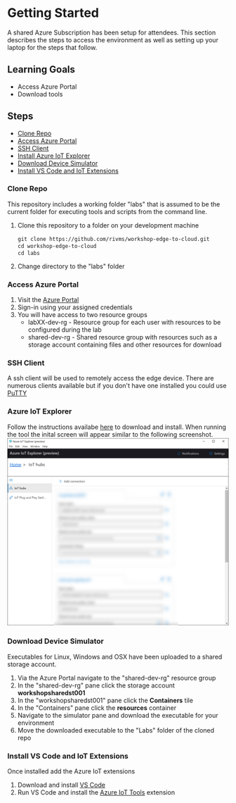 # Getting Started

A shared Azure Subscription has been setup for attendees. This section describes the steps to access the environment as well as setting up your laptop for the steps that follow.

## Learning Goals
* Access Azure Portal
* Download tools


## Steps
* [Clone Repo](#clone-repo)
* [Access Azure Portal](#access-azure-portal)
* [SSH Client](#ssh-client)
* [Install Azure IoT Explorer](#azure-iot-explorer)
* [Download Device Simulator](#download-device-simulator)
* [Install VS Code and IoT Extensions](#install-vs-code-and-iot-extensions)

### Clone Repo
This repository includes a working folder "labs" that is assumed to be the current folder for executing tools and scripts from the command line. 
1. Clone this repository to a folder on your development machine
   ```
   git clone https://github.com/rivms/workshop-edge-to-cloud.git
   cd workshop-edge-to-cloud
   cd labs
   ```
1. Change directory to the "labs" folder

### Access Azure Portal
1. Visit the [Azure Portal](https://portal.azure.com)
1. Sign-in using your assigned credentials
1. You will have access to two resource groups
   - labXX-dev-rg - Resource group for each user with resources to be configured during the lab
   - shared-dev-rg - Shared resource group with resources such as a storage account containing files and other resources for download

### SSH Client
A ssh client will be used to remotely access the edge device. There are numerous clients available but if you don't have one installed you could use [PuTTY](https://www.chiark.greenend.org.uk/~sgtatham/putty/latest.html)

### Azure IoT Explorer
Follow the instructions availabe [here](https://docs.microsoft.com/en-us/azure/iot-pnp/howto-use-iot-explorer) to download and install. When running the tool the inital screen will appear similar to the following screenshot. 
![screenshot](assets/azure-iot-explorer.png)

### Download Device Simulator
Executables for Linux, Windows and OSX have been uploaded to a shared storage account.
1. Via the Azure Portal navigate to the "shared-dev-rg" resource group
1. In the "shared-dev-rg" pane click the storage account **workshopsharedst001**
1. In the "workshopsharedst001" pane click the **Containers** tile
1. In the "Containers" pane click the **resources** container
1. Navigate to the simulator pane and download the executable for your environment
1. Move the downloaded executable to the "Labs" folder of the cloned repo

### Install VS Code and IoT Extensions
Once installed add the Azure IoT extensions
1. Download and install [VS Code](https://code.visualstudio.com/download)
2. Run VS Code and install the [Azure IoT Tools](https://marketplace.visualstudio.com/items?itemName=vsciot-vscode.azure-iot-tools) extension